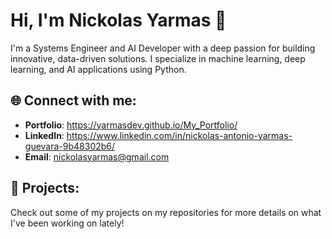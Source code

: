 # Hi, I'm Nickolas Yarmas 👋

I'm a Systems Engineer and AI Developer with a deep passion for building innovative, data-driven solutions. I specialize in machine learning, deep learning, and AI applications using Python.

## 🌐 Connect with me:
- **Portfolio**: https://yarmasdev.github.io/My_Portfolio/
- **LinkedIn**: https://www.linkedin.com/in/nickolas-antonio-yarmas-guevara-9b48302b6/
- **Email**: nickolasyarmas@gmail.com

## 🚀 Projects:
Check out some of my projects on my repositories for more details on what I've been working on lately!
